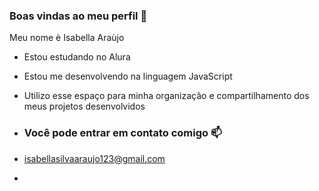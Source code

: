 ### Boas vindas ao meu perfil 💙

Meu nome è Isabella Araùjo

- Estou estudando no Alura
- Estou me desenvolvendo na linguagem JavaScript
-  Utilizo esse espaço para minha organizaçâo e compartilhamento dos meus projetos desenvolvidos

-  ### Você pode entrar em contato comigo 📫

-  isabellasilvaaraujo123@gmail.com
-  
